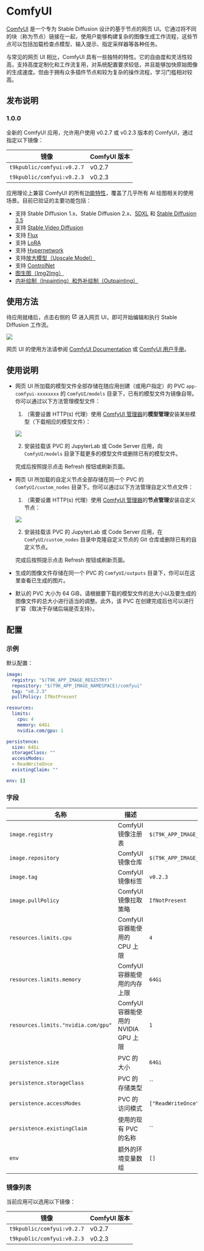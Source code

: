 # ComfyUI

[ComfyUI](https://github.com/comfyanonymous/ComfyUI) 是一个专为 Stable Diffusion 设计的基于节点的网页 UI。它通过将不同的块（称为节点）链接在一起，使用户能够构建复杂的图像生成工作流程，这些节点可以包括加载检查点模型、输入提示、指定采样器等各种任务。

与常见的网页 UI 相比，ComfyUI 具有一些独特的特性。它的自由度和灵活性较高，支持高度定制化和工作流复用，对系统配置要求较低，并且能够加快原始图像的生成速度。但由于拥有众多插件节点和较为复杂的操作流程，学习门槛相对较高。

## 发布说明

### 1.0.0

全新的 ComfyUI 应用，允许用户使用 v0.2.7 或 v0.2.3 版本的 ComfyUI，通过指定以下镜像：

| 镜像                       | ComfyUI 版本 |
| -------------------------- | ------------ |
| `t9kpublic/comfyui:v0.2.7` | v0.2.7       |
| `t9kpublic/comfyui:v0.2.3` | v0.2.3       |

应用理论上兼容 ComfyUI 的所有[功能特性](https://github.com/comfyanonymous/ComfyUI?tab=readme-ov-file#features)，覆盖了几乎所有 AI 绘图相关的使用场景。目前已验证的主要功能包括：

* 支持 Stable Diffusion 1.x、Stable Diffusion 2.x、[SDXL](https://comfyanonymous.github.io/ComfyUI_examples/sdxl/) 和 [Stable Diffusion 3.5](https://comfyanonymous.github.io/ComfyUI_examples/sd3/)
* 支持 [Stable Video Diffusion](https://comfyanonymous.github.io/ComfyUI_examples/video/)
* 支持 [Flux](https://comfyanonymous.github.io/ComfyUI_examples/flux/)
* 支持 [LoRA](https://comfyanonymous.github.io/ComfyUI_examples/lora/)
* 支持 [Hypernetwork](https://comfyanonymous.github.io/ComfyUI_examples/hypernetworks/)
* 支持[放大模型（Upscale Model）](https://comfyanonymous.github.io/ComfyUI_examples/upscale_models/)
* 支持 [ControlNet](https://comfyanonymous.github.io/ComfyUI_examples/upscale_models/)
* [图生图（Img2Img）](https://comfyanonymous.github.io/ComfyUI_examples/img2img/)
* [内补绘制（Inpainting）和外补绘制（Outpainting）](https://comfyanonymous.github.io/ComfyUI_examples/inpaint/)

## 使用方法

待应用就绪后，点击右侧的 <svg width="1em" height="1em" class="MuiSvgIcon-root MuiSvgIcon-colorPrimary MuiSvgIcon-fontSizeMedium css-jxtyyz" focusable="false" aria-hidden="true" viewBox="0 0 24 24" data-testid="OpenInNewIcon"><path d="M19 19H5V5h7V3H5c-1.11 0-2 .9-2 2v14c0 1.1.89 2 2 2h14c1.1 0 2-.9 2-2v-7h-2zM14 3v2h3.59l-9.83 9.83 1.41 1.41L19 6.41V10h2V3z"></path></svg> 进入网页 UI，即可开始编辑和执行 Stable Diffusion 工作流。

![](https://s2.loli.net/2024/11/12/DKeA4mh7wVI1sXB.png)

网页 UI 的使用方法请参阅 [ComfyUI Documentation](https://docs.comfy.org/get_started/introduction) 或 [ComfyUI 用户手册](https://comfyuidoc.com/zh/)。

## 使用说明

* 网页 UI 所加载的模型文件全部存储在随应用创建（或用户指定）的 PVC `app-comfyui-xxxxxxxx` 的 `ComfyUI/models` 目录下，已有的模型文件为镜像自带。你可以通过以下方法管理模型文件：

    1. （需要设置 HTTP(s) 代理）使用 [ComfyUI 管理器](https://github.com/ltdrdata/ComfyUI-Manager)的**模型管理**安装某些模型（下载相应的模型文件）：

    ![](https://s2.loli.net/2024/11/12/r7NQMeVpxmsYFID.png)

    2. 安装挂载该 PVC 的 JupyterLab 或 Code Server 应用，向 `ComfyUI/models` 目录下载更多的模型文件或删除已有的模型文件。

    完成后按照提示点击 Refresh 按钮或刷新页面。

* 网页 UI 所加载的自定义节点全部存储在同一个 PVC 的 `ComfyUI/custom_nodes` 目录下。你可以通过以下方法管理自定义节点文件：

    1. （需要设置 HTTP(s) 代理）使用 [ComfyUI 管理器](https://github.com/ltdrdata/ComfyUI-Manager)的**节点管理**安装自定义节点：

    ![](https://s2.loli.net/2024/11/12/XlwZ15ob42IPz7g.png)

    2. 安装挂载该 PVC 的 JupyterLab 或 Code Server 应用，在 `ComfyUI/custom_nodes` 目录中克隆自定义节点的 Git 仓库或删除已有的自定义节点。

    完成后按照提示点击 Refresh 按钮或刷新页面。

* 生成的图像文件存储在同一个 PVC 的 `ComfyUI/outputs` 目录下，你可以在这里查看已生成的图片。

* 默认的 PVC 大小为 64 GiB，请根据要下载的模型文件的总大小以及要生成的图像文件的总大小进行适当的调整。此外，该 PVC 在创建完成后也可以进行扩容（取决于存储后端是否支持）。

## 配置

### 示例

默认配置：

```yaml
image:
  registry: "$(T9K_APP_IMAGE_REGISTRY)"
  repository: "$(T9K_APP_IMAGE_NAMESPACE)/comfyui"
  tag: "v0.2.3"
  pullPolicy: IfNotPresent

resources:
  limits:
    cpu: 4
    memory: 64Gi
    nvidia.com/gpu: 1

persistence:
  size: 64Gi
  storageClass: ""
  accessModes:
  - ReadWriteOnce
  existingClaim: ""

env: []
```

### 字段

| 名称                                | 描述                                 | 值                                   |
| ----------------------------------- | ------------------------------------ | ------------------------------------ |
| `image.registry`                    | ComfyUI 镜像注册表                   | `$(T9K_APP_IMAGE_REGISTRY)`          |
| `image.repository`                  | ComfyUI 镜像仓库                     | `$(T9K_APP_IMAGE_NAMESPACE)/comfyui` |
| `image.tag`                         | ComfyUI 镜像标签                     | `v0.2.3`                             |
| `image.pullPolicy`                  | ComfyUI 镜像拉取策略                 | `IfNotPresent`                       |
| `resources.limits.cpu`              | ComfyUI 容器能使用的 CPU 上限        | `4`                                  |
| `resources.limits.memory`           | ComfyUI 容器能使用的内存上限         | `64Gi`                               |
| `resources.limits."nvidia.com/gpu"` | ComfyUI 容器能使用的 NVIDIA GPU 上限 | `1`                                  |
| `persistence.size`                  | PVC 的大小                           | `64Gi`                               |
| `persistence.storageClass`          | PVC 的存储类型                       | ``                                   |
| `persistence.accessModes`           | PVC 的访问模式                       | `["ReadWriteOnce"]`                  |
| `persistence.existingClaim`         | 使用的现有 PVC 的名称                | ``                                   |
| `env`                               | 额外的环境变量数组                   | `[]`                                 |

### 镜像列表

当前应用可以选用以下镜像：

| 镜像                       | ComfyUI 版本 |
| -------------------------- | ------------ |
| `t9kpublic/comfyui:v0.2.7` | v0.2.7       |
| `t9kpublic/comfyui:v0.2.3` | v0.2.3       |
